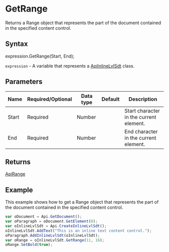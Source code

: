 # GetRange

Returns a Range object that represents the part of the document contained in the specified content control.

## Syntax

expression.GetRange(Start, End);

`expression` - A variable that represents a [ApiInlineLvlSdt](../ApiInlineLvlSdt.md) class.

## Parameters

| **Name** | **Required/Optional** | **Data type** | **Default** | **Description** |
| ------------- | ------------- | ------------- | ------------- | ------------- |
| Start | Required | Number |  | Start character in the current element. |
| End | Required | Number |  | End character in the current element. |

## Returns

[ApiRange](../../ApiRange/ApiRange.md)

## Example

This example shows how to get a Range object that represents the part of the document contained in the specified content control.

```javascript
var oDocument = Api.GetDocument();
var oParagraph = oDocument.GetElement(0);
var oInlineLvlSdt = Api.CreateInlineLvlSdt();
oInlineLvlSdt.AddText("This is an inline text content control.");
oParagraph.AddInlineLvlSdt(oInlineLvlSdt);
var oRange = oInlineLvlSdt.GetRange(11, 16);
oRange.SetBold(true);
```
